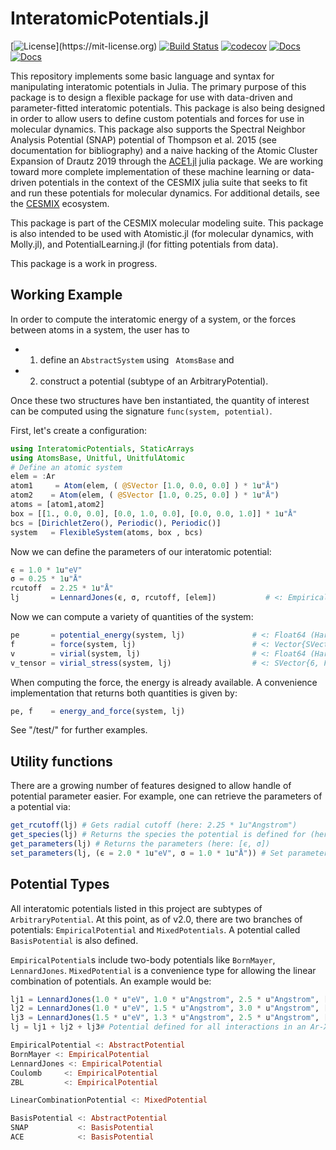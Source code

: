 # InteratomicPotentials.jl

[![License](https://img.shields.io/badge/License-MIT-blue.svg?style=flat-square")](https://mit-license.org)
[![Build Status](https://github.com/cesmix-mit/InteratomicPotentials.jl/workflows/CI/badge.svg)](https://github.com/cesmix-mit/InteratomicPotentials.jl/actions)
[![codecov](https://codecov.io/gh/cesmix-mit/InteratomicPotentials.jl/branch/main/graph/badge.svg?token=IF6zvl50j9)](https://codecov.io/gh/cesmix-mit/InteratomicPotentials.jl)
[![Docs](https://img.shields.io/badge/docs-stable-blue.svg)](https://cesmix-mit.github.io/InteratomicPotentials.jl/stable)
[![Docs](https://img.shields.io/badge/docs-dev-blue.svg)](https://cesmix-mit.github.io/InteratomicPotentials.jl/dev)

This repository implements some basic language and syntax for manipulating interatomic potentials in Julia. The primary purpose of this package is to design a flexible package for use with data-driven and parameter-fitted interatomic potentials. This package is also being designed in order to allow users to define custom potentials and forces for use in molecular dynamics. This package also supports the Spectral Neighbor Analysis Potential (SNAP) potential of Thompson et al. 2015 (see documentation for bibliography) and a naive hacking of the Atomic Cluster Expansion of Drautz 2019 through the [ACE1.jl](https://github.com/ACEsuit/ACE1.jl/) julia package. We are working toward more complete implementation of these machine learning or data-driven potentials in the context of the CESMIX julia suite that seeks to fit and run these potentials for molecular dynamics. For additional details, see the [CESMIX](https://github.com/cesmix-mit) ecosystem.

This package is part of the CESMIX molecular modeling suite. This package is also intended to be used with Atomistic.jl (for molecular dynamics, with Molly.jl), and  PotentialLearning.jl (for fitting potentials from data).

This package is a work in progress. 

## Working Example

In order to compute the interatomic energy of a system, or the forces between atoms in a system, the user has to

- 1. define an `AbstractSystem` using ` AtomsBase` and
- 2. construct a potential (subtype of an ArbitraryPotential).

Once these two structures have ben instantiated, the quantity of interest can be computed using the signature `func(system, potential)`.

First, let's create a configuration:
```julia
using InteratomicPotentials, StaticArrays
using AtomsBase, Unitful, UnitfulAtomic
# Define an atomic system
elem = :Ar
atom1     = Atom(elem, ( @SVector [1.0, 0.0, 0.0] ) * 1u"Å")
atom2    = Atom(elem, ( @SVector [1.0, 0.25, 0.0] ) * 1u"Å")
atoms = [atom1,atom2]
box = [[1., 0.0, 0.0], [0.0, 1.0, 0.0], [0.0, 0.0, 1.0]] * 1u"Å"
bcs = [DirichletZero(), Periodic(), Periodic()]
system   = FlexibleSystem(atoms, box , bcs)
```
Now we can define the parameters of our interatomic potential:
```julia
ϵ = 1.0 * 1u"eV"
σ = 0.25 * 1u"Å"
rcutoff  = 2.25 * 1u"Å"
lj       = LennardJones(ϵ, σ, rcutoff, [elem])           # <: EmpiricalPotential <: AbstractPotential
```

Now we can compute a variety of quantities of the system:
```julia
pe       = potential_energy(system, lj)               # <: Float64 (Hartree)
f        = force(system, lj)                          # <: Vector{SVector{3, Float64}} (Hartree/Bohr)
v        = virial(system, lj)                         # <: Float64 (Hartree)
v_tensor = virial_stress(system, lj)                  # <: SVector{6, Float64} (Hartree)
```

When computing the force, the energy is already available. A convenience implementation that returns both quantities is given by:
```julia 
pe, f    = energy_and_force(system, lj)
```

See "/test/" for further examples.

## Utility functions
There are a growing number of features designed to allow handle of potential parameter easier. For example, one can retrieve the parameters of a potential via:
```julia
get_rcutoff(lj) # Gets radial cutoff (here: 2.25 * 1u"Angstrom")
get_species(lj) # Returns the species the potential is defined for (here: [:Ar])
get_parameters(lj) # Returns the parameters (here: [ϵ, σ])
set_parameters(lj, (ϵ = 2.0 * 1u"eV", σ = 1.0 * 1u"Å")) # Set parameters (returns a new potential)
```

## Potential Types

All interatomic potentials listed in this project are subtypes of `ArbitraryPotential`. At this point, as of v2.0, there are two branches of potentials: `EmpiricalPotential` and `MixedPotentials`. A potential called `BasisPotential` is also defined.

`EmpiricalPotential`s include two-body potentials like `BornMayer`, `LennardJones`. `MixedPotential` is a convenience type for allowing the linear combination of potentials. An example would be:
```julia
lj1 = LennardJones(1.0 * u"eV", 1.0 * u"Angstrom", 2.5 * u"Angstrom", [:Ar]) # Ar-Ar Interactions
lj2 = LennardJones(1.0 * u"eV", 1.5 * u"Angstrom", 3.0 * u"Angstrom", [:Xe]) # Xe-Xe Interactions
lj3 = LennardJones(1.5 * u"eV", 1.3 * u"Angstrom", 2.5 * u"Angstrom", [:Ar, :Xe]) # Ar-Xe Interactions
lj = lj1 + lj2 + lj3# Potential defined for all interactions in an Ar-Xe system.
```

```julia
EmpiricalPotential <: AbstractPotential
BornMayer <: EmpiricalPotential
LennardJones <: EmpiricalPotential
Coulomb     <: EmpiricalPotential
ZBL         <: EmpiricalPotential

LinearCombinationPotential <: MixedPotential

BasisPotential <: AbstractPotential
SNAP           <: BasisPotential
ACE            <: BasisPotential
```

